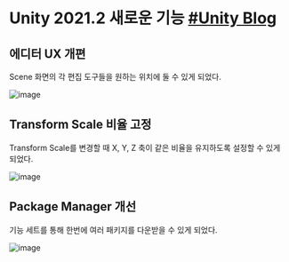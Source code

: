 # Unity 2021.2 새로운 기능 [#Unity Blog](https://unity.com/kr/releases/programmer-features/2021-1-tech-tier2-features)


## 에디터 UX 개편

Scene 화면의 각 편집 도구들을 원하는 위치에 둘 수 있게 되었다.

![image](https://user-images.githubusercontent.com/37904040/169245002-dd2c43fb-1eee-4740-ab1c-8bded0cc430d.png)


## Transform Scale 비율 고정

Transform Scale를 변경할 때 X, Y, Z 축이 같은 비율을 유지하도록 설정할 수 있게 되었다.

![image](https://user-images.githubusercontent.com/37904040/169245218-6380d516-4dbb-4295-84a4-77271dcfe386.png)


## Package Manager 개선

기능 세트를 통해 한번에 여러 패키지를 다운받을 수 있게 되었다.

![image](https://user-images.githubusercontent.com/37904040/169246207-f33595ea-a799-40db-9099-774feb00c977.png)
